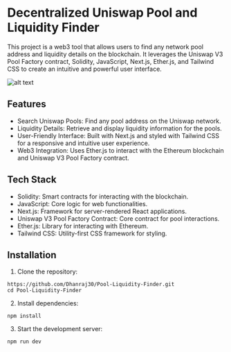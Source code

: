 # Decentralized Uniswap Pool and Liquidity Finder

This project is a web3 tool that allows users to find any network pool address and liquidity details on the blockchain. It leverages the Uniswap V3 Pool Factory contract, Solidity, JavaScript, Next.js, Ether.js, and Tailwind CSS to create an intuitive and powerful user interface.


![alt text](https://github.com/Dhanraj30/Pool-Liquidity-Finder/blob/main/img/Untitled%20design%20(1).png)

## Features
 - Search Uniswap Pools: Find any pool address on the Uniswap network.
 - Liquidity Details: Retrieve and display liquidity information for the pools.
 - User-Friendly Interface: Built with Next.js and styled with Tailwind CSS for a responsive and intuitive user experience.
 - Web3 Integration: Uses Ether.js to interact with the Ethereum blockchain and Uniswap V3 Pool Factory contract.
## Tech Stack
 - Solidity: Smart contracts for interacting with the blockchain.
 - JavaScript: Core logic for web functionalities.
 - Next.js: Framework for server-rendered React applications.
 - Uniswap V3 Pool Factory Contract: Core contract for pool interactions.
 - Ether.js: Library for interacting with Ethereum.
 - Tailwind CSS: Utility-first CSS framework for styling.

## Installation
1. Clone the repository:
```
https://github.com/Dhanraj30/Pool-Liquidity-Finder.git
cd Pool-Liquidity-Finder
```
2. Install dependencies:
```
npm install
```
3. Start the development server:
```
npm run dev
```
